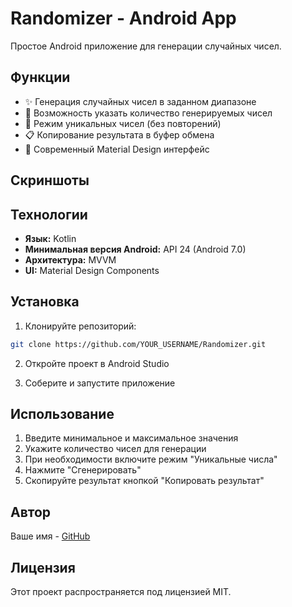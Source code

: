 # Randomizer - Android App

Простое Android приложение для генерации случайных чисел.

## Функции

- ✨ Генерация случайных чисел в заданном диапазоне
- 🔢 Возможность указать количество генерируемых чисел
- 🎯 Режим уникальных чисел (без повторений)
- 📋 Копирование результата в буфер обмена
- 🎨 Современный Material Design интерфейс

## Скриншоты

<!-- Добавьте скриншоты приложения -->

## Технологии

- **Язык:** Kotlin
- **Минимальная версия Android:** API 24 (Android 7.0)
- **Архитектура:** MVVM
- **UI:** Material Design Components

## Установка

1. Клонируйте репозиторий:
```bash
git clone https://github.com/YOUR_USERNAME/Randomizer.git
```

2. Откройте проект в Android Studio

3. Соберите и запустите приложение

## Использование

1. Введите минимальное и максимальное значения
2. Укажите количество чисел для генерации
3. При необходимости включите режим "Уникальные числа"
4. Нажмите "Сгенерировать"
5. Скопируйте результат кнопкой "Копировать результат"

## Автор

Ваше имя - [GitHub](https://github.com/YOUR_USERNAME)

## Лицензия

Этот проект распространяется под лицензией MIT.
```

